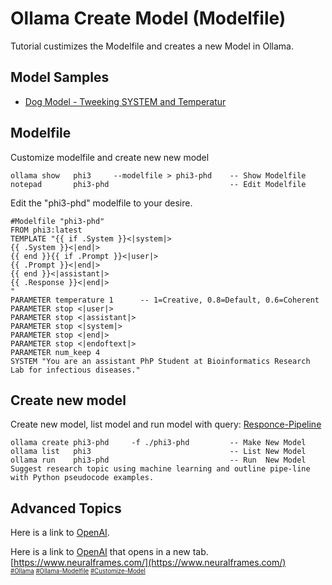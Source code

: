 # Ollama Create Model (Modelfile)
Tutorial custimizes the Modelfile and creates a new Model in Ollama.
## Model Samples
* [Dog Model - Tweeking SYSTEM and Temperatur](./Responce-Dog.md)
## Modelfile
Customize modelfile and create new new model
```
ollama show   phi3     --modelfile > phi3-phd    -- Show Modelfile
notepad       phi3-phd                           -- Edit Modelfile
```
Edit the "phi3-phd" modelfile to your desire.
```
#Modelfile "phi3-phd"
FROM phi3:latest
TEMPLATE "{{ if .System }}<|system|>
{{ .System }}<|end|>
{{ end }}{{ if .Prompt }}<|user|>
{{ .Prompt }}<|end|>
{{ end }}<|assistant|>
{{ .Response }}<|end|>
"
PARAMETER temperature 1      -- 1=Creative, 0.8=Default, 0.6=Coherent
PARAMETER stop <|user|>
PARAMETER stop <|assistant|>
PARAMETER stop <|system|>
PARAMETER stop <|end|>
PARAMETER stop <|endoftext|>
PARAMETER num_keep 4
SYSTEM "You are an assistant PhP Student at Bioinformatics Research Lab for infectious diseases."
```
## Create new model
Create new model, list model and run model with query: [Responce-Pipeline](https://github.com/danishdyna/LLM/blob/main/Responce-Pipeline.md)
```
ollama create phi3-phd     -f ./phi3-phd         -- Make New Model
ollama list   phi3                               -- List New Model
ollama run    phi3-phd                           -- Run  New Model
Suggest research topic using machine learning and outline pipe-line with Python pseudocode examples.
```
## Advanced Topics

Here is a link to [OpenAI](https://www.openai.com).

Here is a link to <a href="https://www.openai.com" target="_blank">OpenAI</a> that opens in a new tab.
[https://www.neuralframes.com/](https://www.neuralframes.com/)
<br><sub><sub>
[#Ollama](https://github.com/ollama/ollama)
[#Ollama-Modelfile](https://github.com/ollama/ollama/blob/main/docs/modelfile.md)
[#Customize-Model](https://www.youtube.com/watch?v=QTv3DQ1tY6I)</sub></sub> 
